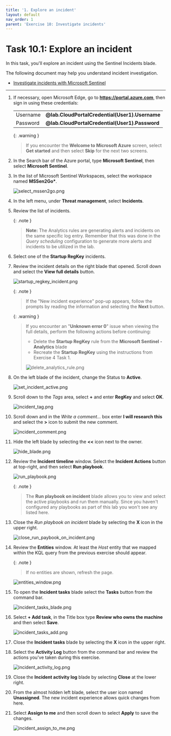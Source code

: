 ```yaml
---
title: '1. Explore an incident'
layout: default
nav_order: 1
parent: 'Exercise 10: Investigate incidents'
---
```


# Task 10.1: Explore an incident

In this task, you'll explore an incident using the Sentinel Incidents blade.

The following document may help you understand incident investigation.

- [Investigate incidents with Microsoft Sentinel](https://learn.microsoft.com/en-us/azure/sentinel/investigate-cases)

---

1.  If necessary, open Microsoft Edge, go to **https://portal.azure.com**, then sign in using these credentials:

    | | |
    |:--|:--|
    | Username | **@lab.CloudPortalCredential(User1).Username** |
    | Password | **@lab.CloudPortalCredential(User1).Password** |

    {: .warning }
    > If you encounter the **Welcome to Microsoft Azure** screen, select **Get started** and then select **Skip** for the next two screens.

1.  In the Search bar of the Azure portal, type **Microsoft Sentinel**, then select **Microsoft Sentinel**.

1.  In the list of Microsoft Sentinel Workspaces, select the workspace named **MSSen2Go\***.

    ![select_mssen2go.png](../media/select_mssen2go.png)

1.  In the left menu, under **Threat management**, select **Incidents**.

1.  Review the list of incidents.

    {: .note }
    > **Note:** The Analytics rules are generating alerts and incidents on the same specific log entry. Remember that this was done in the *Query scheduling* configuration to generate more alerts and incidents to be utilized in the lab.
  
1.  Select one of the **Startup RegKey** incidents.

1.  Review the incident details on the right blade that opened. Scroll down and select the **View full details** button.

    ![startup_regkey_incident.png](../media/startup_regkey_incident.png)

    {: .note }
    > If the "New incident experience" pop-up appears, follow the prompts by reading the information and selecting the **Next** button.
    
    {: .warning }
    > If you encounter an "**Unknown error 0**" issue when viewing the full details, perform the following actions before continuing:
    >- Delete the **Startup RegKey** rule from the **Microsoft Sentinel - Analytics** blade 
    >- Recreate the **Startup RegKey** using the instructions from Exercise 4 Task 1.
    >
    >![delete_analytics_rule.png](../media/delete_analytics_rule.png)

1.  On the left blade of the incident, change the Status to **Active**.

    ![set_incident_active.png](../media/set_incident_active.png)

1.  Scroll down to the *Tags* area, select **+** and enter **RegKey** and select **OK**.

    ![incident_tag.png](../media/incident_tag.png)

1.  Scroll down and in the *Write a comment...* box enter **I will research this** and select the **>** icon to submit the new comment.

    ![incident_comment.png](../media/incident_comment.png)

1.  Hide the left blade by selecting the **<<** icon next to the owner.

    ![hide_blade.png](../media/hide_blade.png)

1.  Review the **Incident timeline** window. Select the **Incident Actions** button at top-right, and then select **Run playbook**. 

    ![run_playbook.png](../media/run_playbook.png)

    {: .note }
    > The **Run playbook on incident** blade allows you to view and select the active playbooks and run them manually. Since you haven't configured any playbooks as part of this lab you won't see any listed here.

1.  Close the *Run playbook on incident* blade by selecting the **X** icon in the upper right.

    ![close_run_paybook_on_incident.png](../media/close_run_paybook_on_incident.png)

1.  Review the **Entities** window. At least the *Host* entity that we mapped within the KQL query from the previous exercise should appear. 

    {: .note }
    > If no entities are shown, refresh the page.

    ![entities_window.png](../media/entities_window.png)

1.  To open the **Incident tasks** blade select the **Tasks** button from the command bar.

    ![incident_tasks_blade.png](../media/incident_tasks_blade.png)

1.  Select **+ Add task**, in the Title box type **Review who owns the machine** and then select **Save**.

    ![incident_tasks_add.png](../media/incident_tasks_add.png)

1.  Close the **Incident tasks** blade by selecting the **X** icon in the upper right.

1.  Select the **Activity Log** button from the command bar and review the actions you've taken during this exercise.

    ![incident_activity_log.png](../media/incident_activity_log.png)

1.  Close the **Incident activity log** blade by selecting **Close** at the lower right.

1.  From the almost hidden left blade, select the user icon named **Unassigned**. The new incident experience allows quick changes from here.

1.  Select **Assign to me** and then scroll down to select **Apply** to save the changes.

    ![incident_assign_to_me.png](../media/incident_assign_to_me.png)
